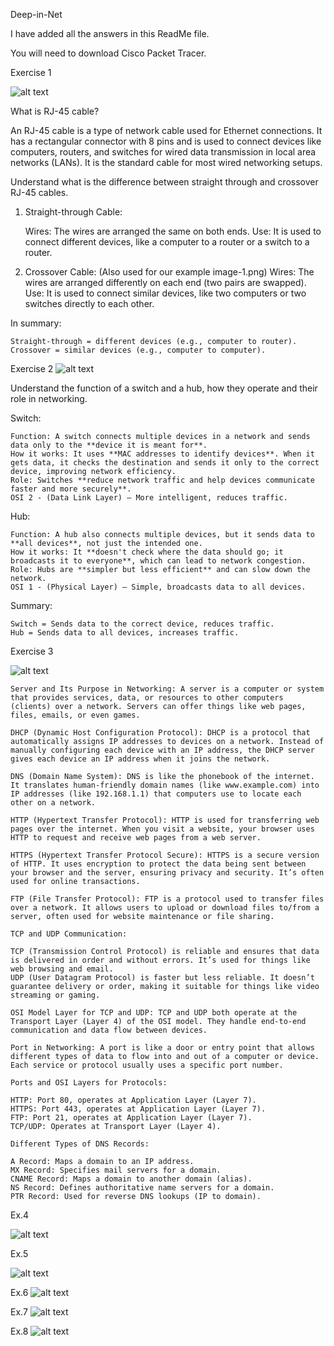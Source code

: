 Deep-in-Net

I have added all the answers in this ReadMe file.

You will need to download Cisco Packet Tracer.

Exercise 1

![alt text](img/image-1.png)

What is RJ-45 cable?

An RJ-45 cable is a type of network cable used for Ethernet connections. It has a rectangular connector with 8 pins and is used to connect devices like computers, routers, and switches for wired data transmission in local area networks (LANs). It is the standard cable for most wired networking setups.

Understand what is the difference between straight through and crossover RJ-45 cables.

1. Straight-through Cable:

   Wires: The wires are arranged the same on both ends.
   Use: It is used to connect different devices, like a computer to a router or a switch to a router.

2. Crossover Cable:
   (Also used for our example image-1.png)
   Wires: The wires are arranged differently on each end (two pairs are swapped).
   Use: It is used to connect similar devices, like two computers or two switches directly to each other.

In summary:

    Straight-through = different devices (e.g., computer to router).
    Crossover = similar devices (e.g., computer to computer).

Exercise 2
![alt text](img/image.png)

Understand the function of a switch and a hub, how they operate and their role in networking.

Switch:

    Function: A switch connects multiple devices in a network and sends data only to the **device it is meant for**.
    How it works: It uses **MAC addresses to identify devices**. When it gets data, it checks the destination and sends it only to the correct device, improving network efficiency.
    Role: Switches **reduce network traffic and help devices communicate faster and more securely**.
    OSI 2 - (Data Link Layer) — More intelligent, reduces traffic.

Hub:

    Function: A hub also connects multiple devices, but it sends data to **all devices**, not just the intended one.
    How it works: It **doesn't check where the data should go; it broadcasts it to everyone**, which can lead to network congestion.
    Role: Hubs are **simpler but less efficient** and can slow down the network.
    OSI 1 - (Physical Layer) — Simple, broadcasts data to all devices.

Summary:

    Switch = Sends data to the correct device, reduces traffic.
    Hub = Sends data to all devices, increases traffic.

Exercise 3

![alt text](img/screenrecord.gif)

    Server and Its Purpose in Networking: A server is a computer or system that provides services, data, or resources to other computers (clients) over a network. Servers can offer things like web pages, files, emails, or even games.

    DHCP (Dynamic Host Configuration Protocol): DHCP is a protocol that automatically assigns IP addresses to devices on a network. Instead of manually configuring each device with an IP address, the DHCP server gives each device an IP address when it joins the network.

    DNS (Domain Name System): DNS is like the phonebook of the internet. It translates human-friendly domain names (like www.example.com) into IP addresses (like 192.168.1.1) that computers use to locate each other on a network.

    HTTP (Hypertext Transfer Protocol): HTTP is used for transferring web pages over the internet. When you visit a website, your browser uses HTTP to request and receive web pages from a web server.

    HTTPS (Hypertext Transfer Protocol Secure): HTTPS is a secure version of HTTP. It uses encryption to protect the data being sent between your browser and the server, ensuring privacy and security. It’s often used for online transactions.

    FTP (File Transfer Protocol): FTP is a protocol used to transfer files over a network. It allows users to upload or download files to/from a server, often used for website maintenance or file sharing.

    TCP and UDP Communication:

    TCP (Transmission Control Protocol) is reliable and ensures that data is delivered in order and without errors. It’s used for things like web browsing and email.
    UDP (User Datagram Protocol) is faster but less reliable. It doesn’t guarantee delivery or order, making it suitable for things like video streaming or gaming.

    OSI Model Layer for TCP and UDP: TCP and UDP both operate at the Transport Layer (Layer 4) of the OSI model. They handle end-to-end communication and data flow between devices.

    Port in Networking: A port is like a door or entry point that allows different types of data to flow into and out of a computer or device. Each service or protocol usually uses a specific port number.

    Ports and OSI Layers for Protocols:

    HTTP: Port 80, operates at Application Layer (Layer 7).
    HTTPS: Port 443, operates at Application Layer (Layer 7).
    FTP: Port 21, operates at Application Layer (Layer 7).
    TCP/UDP: Operates at Transport Layer (Layer 4).

    Different Types of DNS Records:

    A Record: Maps a domain to an IP address.
    MX Record: Specifies mail servers for a domain.
    CNAME Record: Maps a domain to another domain (alias).
    NS Record: Defines authoritative name servers for a domain.
    PTR Record: Used for reverse DNS lookups (IP to domain).

Ex.4

![alt text](img/image-2.png)

Ex.5

![alt text](img/image-3.png)

Ex.6
![alt text](img/image-4.png)

Ex.7
![alt text](img/image-5.png)

Ex.8
![alt text](img/image-6.png)
